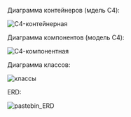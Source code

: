 Диаграмма контейнеров (мдель C4):

![C4-контейнерная](https://github.com/user-attachments/assets/c266718a-9bbd-4848-8224-b6dcd74795ba)

Диаграмма компонентов (модель C4):

![С4-компонентная](https://github.com/user-attachments/assets/0b7bb828-37b2-490b-98fd-66f1c946a893)

Диаграмма классов:

![классы](https://github.com/user-attachments/assets/05e57c5b-ba52-4e2a-a8ed-c29356d709a0)

ERD:

![pastebin_ERD](https://github.com/user-attachments/assets/16bcd419-d928-4bfc-b299-ee3318642c1a)
